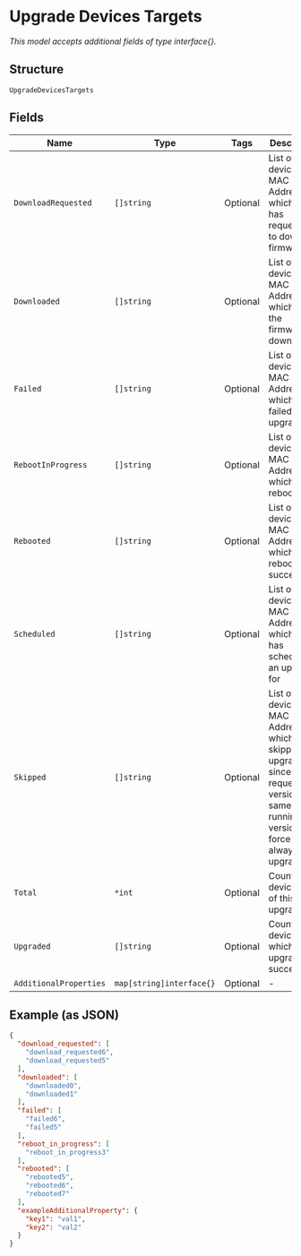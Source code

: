 
# Upgrade Devices Targets

*This model accepts additional fields of type interface{}.*

## Structure

`UpgradeDevicesTargets`

## Fields

| Name | Type | Tags | Description |
|  --- | --- | --- | --- |
| `DownloadRequested` | `[]string` | Optional | List of devices MAC Addresses which cloud has requested to download firmware |
| `Downloaded` | `[]string` | Optional | List of devices MAC Addresses which have the firmware downloaded |
| `Failed` | `[]string` | Optional | List of devices MAC Addresses which have failed to upgrade |
| `RebootInProgress` | `[]string` | Optional | List of devices MAC Addresses which are rebooting |
| `Rebooted` | `[]string` | Optional | List of devices MAC Addresses which have rebooted successfully |
| `Scheduled` | `[]string` | Optional | List of devices MAC Addresses which cloud has scheduled an upgrade for |
| `Skipped` | `[]string` | Optional | List of devices MAC Addresses which skipped upgrade since requested version was same as running version. Use force to always upgrade |
| `Total` | `*int` | Optional | Count of devices part of this upgrade |
| `Upgraded` | `[]string` | Optional | Count of devices which have upgraded successfully |
| `AdditionalProperties` | `map[string]interface{}` | Optional | - |

## Example (as JSON)

```json
{
  "download_requested": [
    "download_requested6",
    "download_requested5"
  ],
  "downloaded": [
    "downloaded0",
    "downloaded1"
  ],
  "failed": [
    "failed6",
    "failed5"
  ],
  "reboot_in_progress": [
    "reboot_in_progress3"
  ],
  "rebooted": [
    "rebooted5",
    "rebooted6",
    "rebooted7"
  ],
  "exampleAdditionalProperty": {
    "key1": "val1",
    "key2": "val2"
  }
}
```

